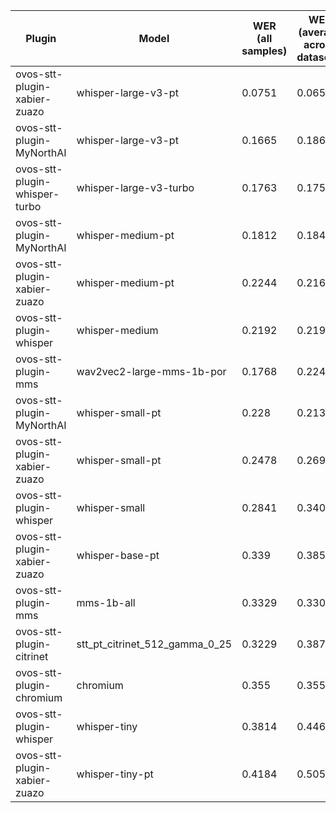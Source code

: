 |Plugin|Model|WER<br>(all samples)| WER<br>(average across datasets) | Damerau Similarity | Score |
|-----|-----|--------------------|----------------------------------|--------------------|-------|
| ovos-stt-plugin-xabier-zuazo | whisper-large-v3-pt | 0.0751 | 0.0658 | 0.9727 | 90.4129 |
| ovos-stt-plugin-MyNorthAI | whisper-large-v3-pt | 0.1665 | 0.1862 | 0.9338 | 76.9123 |
| ovos-stt-plugin-whisper-turbo | whisper-large-v3-turbo | 0.1763 | 0.1756 | 0.9226 | 76.0341 |
| ovos-stt-plugin-MyNorthAI | whisper-medium-pt | 0.1812 | 0.1848 | 0.9064 | 74.0512 |
| ovos-stt-plugin-xabier-zuazo | whisper-medium-pt | 0.2244 | 0.2168 | 0.9297 | 72.4614 |
| ovos-stt-plugin-whisper | whisper-medium | 0.2192 | 0.219 | 0.9189 | 71.7535 |
| ovos-stt-plugin-mms | wav2vec2-large-mms-1b-por | 0.1768 | 0.224 | 0.8964 | 71.6744 |
| ovos-stt-plugin-MyNorthAI | whisper-small-pt | 0.228 | 0.2133 | 0.8783 | 68.4522 |
| ovos-stt-plugin-xabier-zuazo | whisper-small-pt | 0.2478 | 0.2694 | 0.9042 | 67.0378 |
| ovos-stt-plugin-whisper | whisper-small | 0.2841 | 0.3405 | 0.8851 | 60.8679 |
| ovos-stt-plugin-xabier-zuazo | whisper-base-pt | 0.339 | 0.3857 | 0.8935 | 56.9757 |
| ovos-stt-plugin-mms | mms-1b-all | 0.3329 | 0.3306 | 0.8516 | 56.9074 |
| ovos-stt-plugin-citrinet | stt_pt_citrinet_512_gamma_0_25 | 0.3229 | 0.3874 | 0.8351 | 53.8504 |
| ovos-stt-plugin-chromium | chromium | 0.355 | 0.3554 | 0.8286 | 53.4302 |
| ovos-stt-plugin-whisper | whisper-tiny | 0.3814 | 0.4469 | 0.8596 | 50.3619 |
| ovos-stt-plugin-xabier-zuazo | whisper-tiny-pt | 0.4184 | 0.5052 | 0.8291 | 44.625 |
